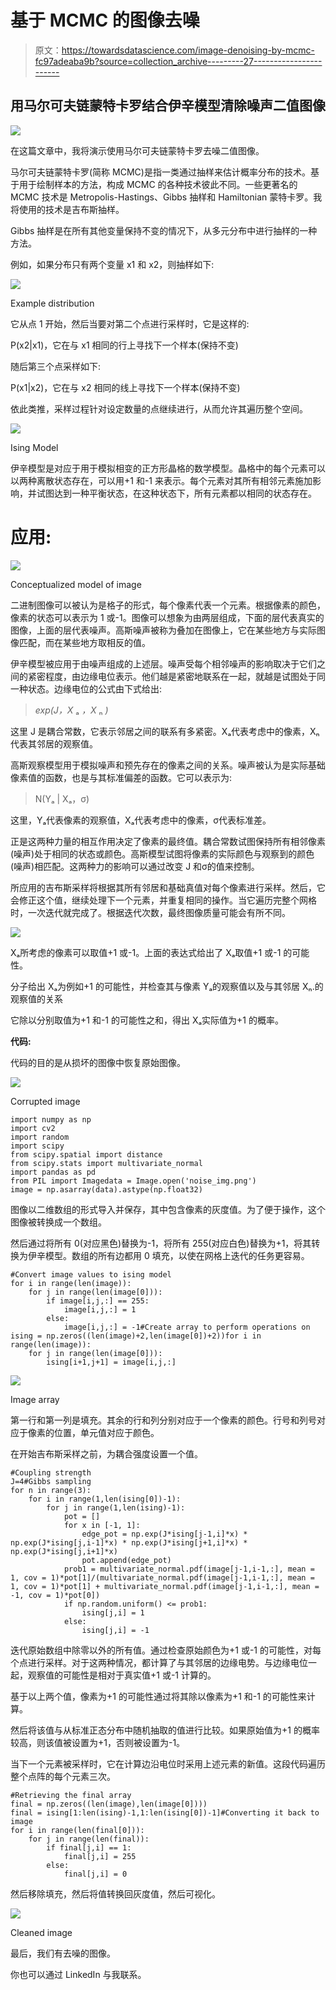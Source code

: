 # 基于 MCMC 的图像去噪

> 原文：<https://towardsdatascience.com/image-denoising-by-mcmc-fc97adeaba9b?source=collection_archive---------27----------------------->

## 用马尔可夫链蒙特卡罗结合伊辛模型清除噪声二值图像

![](img/39aef89d2f05ec5d646507c821671e10.png)

在这篇文章中，我将演示使用马尔可夫链蒙特卡罗去噪二值图像。

马尔可夫链蒙特卡罗(简称 MCMC)是指一类通过抽样来估计概率分布的技术。基于用于绘制样本的方法，构成 MCMC 的各种技术彼此不同。一些更著名的 MCMC 技术是 Metropolis-Hastings、Gibbs 抽样和 Hamiltonian 蒙特卡罗。我将使用的技术是吉布斯抽样。

Gibbs 抽样是在所有其他变量保持不变的情况下，从多元分布中进行抽样的一种方法。

例如，如果分布只有两个变量 x1 和 x2，则抽样如下:

![](img/cec223ae321b57688f871a80840fe6f1.png)

Example distribution

它从点 1 开始，然后当要对第二个点进行采样时，它是这样的:

P(x2|x1)，它在与 x1 相同的行上寻找下一个样本(保持不变)

随后第三个点采样如下:

P(x1|x2)，它在与 x2 相同的线上寻找下一个样本(保持不变)

依此类推，采样过程针对设定数量的点继续进行，从而允许其遍历整个空间。

![](img/c1951571c943098f6503d06c208215ec.png)

Ising Model

伊辛模型是对应于用于模拟相变的正方形晶格的数学模型。晶格中的每个元素可以以两种离散状态存在，可以用+1 和-1 来表示。每个元素对其所有相邻元素施加影响，并试图达到一种平衡状态，在这种状态下，所有元素都以相同的状态存在。

# **应用:**

![](img/160acacabea4621bad8fd92d7f117a9b.png)

Conceptualized model of image

二进制图像可以被认为是格子的形式，每个像素代表一个元素。根据像素的颜色，像素的状态可以表示为 1 或-1。图像可以想象为由两层组成，下面的层代表真实的图像，上面的层代表噪声。高斯噪声被称为叠加在图像上，它在某些地方与实际图像匹配，而在某些地方取相反的值。

伊辛模型被应用于由噪声组成的上述层。噪声受每个相邻噪声的影响取决于它们之间的紧密程度，由边缘电位表示。他们越是紧密地联系在一起，就越是试图处于同一种状态。边缘电位的公式由下式给出:

> *exp(J，X* ₐ *，X* ₙ *)*

这里 J 是耦合常数，它表示邻居之间的联系有多紧密。Xₐ代表考虑中的像素，Xₙ代表其邻居的观察值。

高斯观察模型用于模拟噪声和预先存在的像素之间的关系。噪声被认为是实际基础像素值的函数，也是与其标准偏差的函数。它可以表示为:

> N(Yₐ | Xₐ，σ)

这里，Yₐ代表像素的观察值，Xₐ代表考虑中的像素，σ代表标准差。

正是这两种力量的相互作用决定了像素的最终值。耦合常数试图保持所有相邻像素(噪声)处于相同的状态或颜色。高斯模型试图将像素的实际颜色与观察到的颜色(噪声)相匹配。这两种力的影响可以通过改变 J 和σ的值来控制。

所应用的吉布斯采样将根据其所有邻居和基础真值对每个像素进行采样。然后，它会修正这个值，继续处理下一个元素，并重复相同的操作。当它遍历完整个网格时，一次迭代就完成了。根据迭代次数，最终图像质量可能会有所不同。

![](img/7f5a2cf7cee952016125c16d09ea1660.png)

Xₐ所考虑的像素可以取值+1 或-1。上面的表达式给出了 Xₐ取值+1 或-1 的可能性。

分子给出 Xₐ为例如+1 的可能性，并检查其与像素 Yₐ的观察值以及与其邻居 Xₙ.的观察值的关系

它除以分别取值为+1 和-1 的可能性之和，得出 Xₐ实际值为+1 的概率。

**代码:**

代码的目的是从损坏的图像中恢复原始图像。

![](img/aa0403cec2a0f35246be38979e42f34f.png)

Corrupted image

```
import numpy as np
import cv2 
import random 
import scipy
from scipy.spatial import distance
from scipy.stats import multivariate_normal
import pandas as pd
from PIL import Imagedata = Image.open('noise_img.png')
image = np.asarray(data).astype(np.float32)
```

图像以二维数组的形式导入并保存，其中包含像素的灰度值。为了便于操作，这个图像被转换成一个数组。

然后通过将所有 0(对应黑色)替换为-1，将所有 255(对应白色)替换为+1，将其转换为伊辛模型。数组的所有边都用 0 填充，以使在网格上迭代的任务更容易。

```
#Convert image values to ising model
for i in range(len(image)):
    for j in range(len(image[0])):
        if image[i,j,:] == 255:
            image[i,j,:] = 1
        else:
            image[i,j,:] = -1#Create array to perform operations on
ising = np.zeros((len(image)+2,len(image[0])+2))for i in range(len(image)):
    for j in range(len(image[0])):
        ising[i+1,j+1] = image[i,j,:]
```

![](img/dca114de2841708879f6008b15f2ac6e.png)

Image array

第一行和第一列是填充。其余的行和列分别对应于一个像素的颜色。行号和列号对应于像素的位置，单元值对应于颜色。

在开始吉布斯采样之前，为耦合强度设置一个值。

```
#Coupling strength
J=4#Gibbs sampling 
for n in range(3):
    for i in range(1,len(ising[0])-1):
        for j in range(1,len(ising)-1):
            pot = []
            for x in [-1, 1]:
                edge_pot = np.exp(J*ising[j-1,i]*x) * np.exp(J*ising[j,i-1]*x) * np.exp(J*ising[j+1,i]*x) * np.exp(J*ising[j,i+1]*x)
                pot.append(edge_pot)
            prob1 = multivariate_normal.pdf(image[j-1,i-1,:], mean = 1, cov = 1)*pot[1]/(multivariate_normal.pdf(image[j-1,i-1,:], mean = 1, cov = 1)*pot[1] + multivariate_normal.pdf(image[j-1,i-1,:], mean = -1, cov = 1)*pot[0]) 
            if np.random.uniform() <= prob1:
                ising[j,i] = 1
            else:
                ising[j,i] = -1
```

迭代原始数组中除零以外的所有值。通过检查原始颜色为+1 或-1 的可能性，对每个点进行采样。对于这两种情况，都计算了与其邻居的边缘电势。与边缘电位一起，观察值的可能性是相对于真实值+1 或-1 计算的。

基于以上两个值，像素为+1 的可能性通过将其除以像素为+1 和-1 的可能性来计算。

然后将该值与从标准正态分布中随机抽取的值进行比较。如果原始值为+1 的概率较高，则该值被设置为+1，否则被设置为-1。

当下一个元素被采样时，它在计算边沿电位时采用上述元素的新值。这段代码遍历整个点阵的每个元素三次。

```
#Retrieving the final array
final = np.zeros((len(image),len(image[0])))
final = ising[1:len(ising)-1,1:len(ising[0])-1]#Converting it back to image
for i in range(len(final[0])):
    for j in range(len(final)):
        if final[j,i] == 1:
            final[j,i] = 255
        else:
            final[j,i] = 0
```

然后移除填充，然后将值转换回灰度值，然后可视化。

![](img/402f7863a687c7a79f5270c32c6e34c4.png)

Cleaned image

最后，我们有去噪的图像。

你也可以通过 LinkedIn 与我联系。
